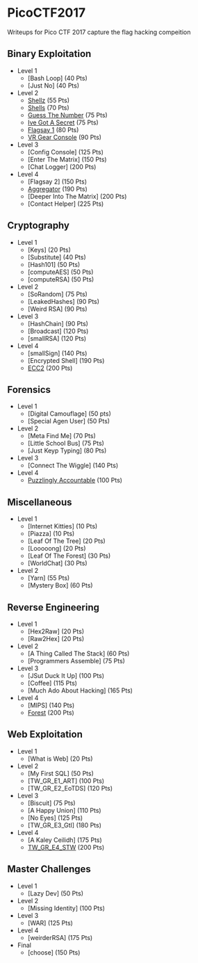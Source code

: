 # PicoCTF2017
Writeups for Pico CTF 2017 capture the flag hacking compeition

## Binary Exploitation
* Level 1
  * [Bash Loop] (40 Pts)
  * [Just No] (40 Pts)
* Level 2
  * [Shellz](https://github.com/MeadeRobert/PicoCTF2017/tree/master/binary_exploitation/level2/shellz) (55 Pts)
  * [Shells](https://github.com/MeadeRobert/PicoCTF2017/tree/master/binary_exploitation/level2/shells) (70 Pts)
  * [Guess The Number](https://github.com/MeadeRobert/PicoCTF2017/tree/master/binary_exploitation/level2/guess_the_number) (75 Pts)
  * [Ive Got A Secret](https://github.com/MeadeRobert/PicoCTF2017/tree/master/binary_exploitation/level2/ive_got_a_secret) (75 Pts)
  * [Flagsay 1](https://github.com/MeadeRobert/PicoCTF2017/tree/master/binary_exploitation/level2/flagsay_1) (80 Pts)
  * [VR Gear Console](https://github.com/MeadeRobert/PicoCTF2017/tree/master/binary_exploitation/level2/vr_gear_console) (90 Pts)
* Level 3
  * [Config Console] (125 Pts)
  * [Enter The Matrix] (150 Pts)
  * [Chat Logger] (200 Pts)
* Level 4
  * [Flagsay 2] (150 Pts)
  * [Aggregator](https://github.com/MeadeRobert/PicoCTF2017/tree/master/binary_exploitation/level4/aggregator) (190 Pts)
  * [Deeper Into The Matrix] (200 Pts)
  * [Contact Helper] (225 Pts)

## Cryptography
* Level 1
  * [Keys] (20 Pts)
  * [Substitute] (40 Pts)
  * [Hash101] (50 Pts)
  * [computeAES] (50 Pts)
  * [computeRSA] (50 Pts)
* Level 2
  * [SoRandom] (75 Pts)
  * [LeakedHashes] (90 Pts)
  * [Weird RSA] (90 Pts)
* Level 3
  * [HashChain] (90 Pts)
  * [Broadcast] (120 Pts)
  * [smallRSA] (120 Pts)
* Level 4
  * [smallSign] (140 Pts)
  * [Encrypted Shell] (190 Pts)
  * [ECC2](https://github.com/MeadeRobert/PicoCTF2017/tree/master/cryptography/level4/ecc2) (200 Pts)

## Forensics
* Level 1
  * [Digital Camouflage] (50 pts)
  * [Special Agen User] (50 Pts)
* Level 2
  * [Meta Find Me] (70 Pts)
  * [Little School Bus] (75 Pts)
  * [Just Keyp Typing] (80 Pts)
* Level 3
  * [Connect The Wiggle] (140 Pts)
* Level 4
  * [Puzzlingly Accountable](https://github.com/MeadeRobert/PicoCTF2017/tree/master/forensics/level4/puzzlingly_accountable) (100 Pts)

## Miscellaneous
* Level 1
  * [Internet Kitties] (10 Pts)
  * [Piazza] (10 Pts)
  * [Leaf Of The Tree] (20 Pts)
  * [Looooong] (20 Pts)
  * [Leaf Of The Forest] (30 Pts)
  * [WorldChat] (30 Pts)
* Level 2
  * [Yarn] (55 Pts)
  * [Mystery Box] (60 Pts)

## Reverse Engineering
* Level 1
  * [Hex2Raw] (20 Pts)
  * [Raw2Hex] (20 Pts)
* Level 2
  * [A Thing Called The Stack] (60 Pts)
  * [Programmers Assemble] (75 Pts)
* Level 3
  * [JSut Duck It Up] (100 Pts)
  * [Coffee] (115 Pts)
  * [Much Ado About Hacking] (165 Pts)
* Level 4
  * [MIPS] (140 Pts)
  * [Forest](https://github.com/MeadeRobert/PicoCTF2017/tree/master/reverse_engineering/level4/forest) (200 Pts)

## Web Exploitation
* Level 1
  * [What is Web] (20 Pts)
* Level 2
  * [My First SQL] (50 Pts)
  * [TW_GR_E1_ART] (100 Pts)
  * [TW_GR_E2_EoTDS] (120 Pts)
* Level 3
  * [Biscuit] (75 Pts)
  * [A Happy Union] (110 Pts)
  * [No Eyes] (125 Pts)
  * [TW_GR_E3_GtI] (180 Pts)
* Level 4
  * [A Kaley Ceilidh] (175 Pts)
  * [TW_GR_E4_STW](https://github.com/MeadeRobert/PicoCTF2017/tree/master/web_exploitation/level4/tw_gr_e4_stw) (200 Pts)

## Master Challenges
* Level 1
  * [Lazy Dev] (50 Pts)
* Level 2
  * [Missing Identity] (100 Pts)
* Level 3
  * [WAR] (125 Pts)
* Level 4
  * [weirderRSA] (175 Pts)
* Final
  * [choose] (150 Pts)
